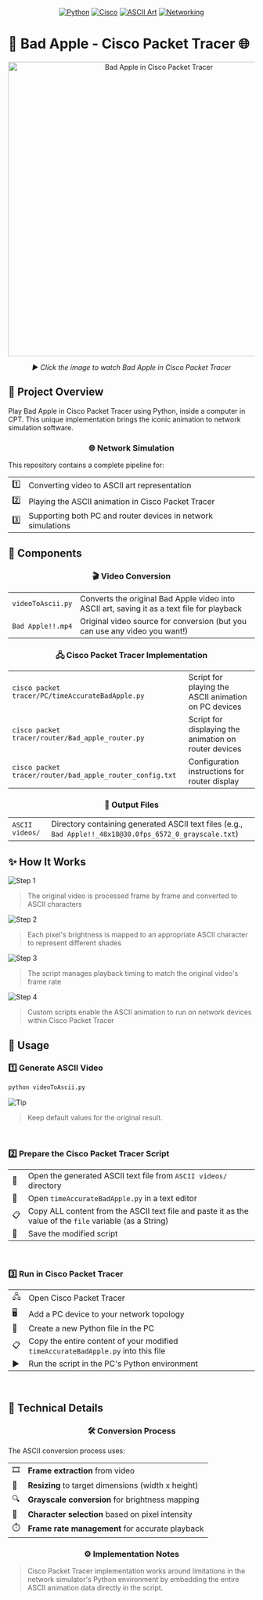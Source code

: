 <div align="center">
  
[![Python](https://img.shields.io/badge/Python-3.6+-blue?style=for-the-badge&logo=python&logoColor=white)](https://www.python.org/)
[![Cisco](https://img.shields.io/badge/Cisco-Packet%20Tracer-1BA0D7?style=for-the-badge&logo=cisco&logoColor=white)](https://www.netacad.com/courses/packet-tracer)
[![ASCII Art](https://img.shields.io/badge/ASCII-Art-blueviolet?style=for-the-badge)](https://en.wikipedia.org/wiki/ASCII_art)
[![Networking](https://img.shields.io/badge/Networking-Simulation-orange?style=for-the-badge&logo=cisco&logoColor=white)](https://www.cisco.com/)

</div>

# 🍎 Bad Apple - Cisco Packet Tracer 🌐

<div align="center">
  
<a href="https://youtu.be/OW7dnr0aOqs?si=Xn7q4KdyrlpGUiIf">
  <img src="https://img.youtube.com/vi/OW7dnr0aOqs/0.jpg" alt="Bad Apple in Cisco Packet Tracer" width="600">
</a>

*▶️ Click the image to watch Bad Apple in Cisco Packet Tracer*

</div>


## 🌟 Project Overview

Play Bad Apple in Cisco Packet Tracer using Python, inside a computer in CPT. This unique implementation brings the iconic animation to network simulation software.

<div align="center">
  <h3>🌐 Network Simulation</h3>
</div>

This repository contains a complete pipeline for:

<table>
  <tr>
    <td>1️⃣</td>
    <td>Converting video to ASCII art representation</td>
  </tr>
  <tr>
    <td>2️⃣</td>
    <td>Playing the ASCII animation in Cisco Packet Tracer</td>
  </tr>
  <tr>
    <td>3️⃣</td>
    <td>Supporting both PC and router devices in network simulations</td>
  </tr>
</table>

## 🧩 Components

<div align="center">
  
### 🎬 Video Conversion
  
</div>

<table>
  <tr>
    <td><code>videoToAscii.py</code></td>
    <td>Converts the original Bad Apple video into ASCII art, saving it as a text file for playback</td>
  </tr>
  <tr>
    <td><code>Bad Apple!!.mp4</code></td>
    <td>Original video source for conversion (but you can use any video you want!)</td>
  </tr>
</table>

<div align="center">
  
### 🖧 Cisco Packet Tracer Implementation
  
</div>

<table>
  <tr>
    <td><code>cisco packet tracer/PC/timeAccurateBadApple.py</code></td>
    <td>Script for playing the ASCII animation on PC devices</td>
  </tr>
  <tr>
    <td><code>cisco packet tracer/router/Bad_apple_router.py</code></td>
    <td>Script for displaying the animation on router devices</td>
  </tr>
  <tr>
    <td><code>cisco packet tracer/router/bad_apple_router_config.txt</code></td>
    <td>Configuration instructions for router display</td>
  </tr>
</table>

<div align="center">
  
### 📂 Output Files
  
</div>

<table>
  <tr>
    <td><code>ASCII videos/</code></td>
    <td>Directory containing generated ASCII text files (e.g., <code>Bad Apple!!_48x18@30.0fps_6572_0_grayscale.txt</code>)</td>
  </tr>
</table>

## ✨ How It Works

<div align="left">
  <img src="https://img.shields.io/badge/1-Video%20Processing-blue?style=for-the-badge" alt="Step 1"/>
</div>

> The original video is processed frame by frame and converted to ASCII characters

<div align="left">
  <img src="https://img.shields.io/badge/2-ASCII%20Mapping-purple?style=for-the-badge" alt="Step 2"/>
</div>

> Each pixel's brightness is mapped to an appropriate ASCII character to represent different shades

<div align="left">
  <img src="https://img.shields.io/badge/3-Timing%20Control-orange?style=for-the-badge" alt="Step 3"/>
</div>

> The script manages playback timing to match the original video's frame rate

<div align="left">
  <img src="https://img.shields.io/badge/4-Cisco%20Integration-darkgreen?style=for-the-badge" alt="Step 4"/>
</div>

> Custom scripts enable the ASCII animation to run on network devices within Cisco Packet Tracer

## 🚀 Usage

<div align="left">
  
### 1️⃣ Generate ASCII Video
  
</div>

```bash
python videoToAscii.py
```

<div align="left">
  <img src="https://img.shields.io/badge/Tip-Keep%20Default%20Values-informational?style=flat-square" alt="Tip"/>
</div>

> Keep default values for the original result.

<div align="left">

<br>

### 2️⃣ Prepare the Cisco Packet Tracer Script
  
</div>

<table>
  <tr>
    <td>📁</td>
    <td>Open the generated ASCII text file from <code>ASCII videos/</code> directory</td>
  </tr>
  <tr>
    <td>📝</td>
    <td>Open <code>timeAccurateBadApple.py</code> in a text editor</td>
  </tr>
  <tr>
    <td>📋</td>
    <td>Copy ALL content from the ASCII text file and paste it as the value of the <code>file</code> variable (as a String)</td>
  </tr>
  <tr>
    <td>💾</td>
    <td>Save the modified script</td>
  </tr>
</table>

<div align="left">

<br>
 
### 3️⃣ Run in Cisco Packet Tracer
  
</div>

<table>
  <tr>
    <td>🖧</td>
    <td>Open Cisco Packet Tracer</td>
  </tr>
  <tr>
    <td>🖥️</td>
    <td>Add a PC device to your network topology</td>
  </tr>
  <tr>
    <td>📄</td>
    <td>Create a new Python file in the PC</td>
  </tr>
  <tr>
    <td>📋</td>
    <td>Copy the entire content of your modified <code>timeAccurateBadApple.py</code> into this file</td>
  </tr>
  <tr>
    <td>▶️</td>
    <td>Run the script in the PC's Python environment</td>
  </tr>
</table>

<br>

## 🧪 Technical Details

<div align="center">
  
### 🛠️ Conversion Process
  
</div>

The ASCII conversion process uses:

<table>
  <tr>
    <td>🎞️</td>
    <td><b>Frame extraction</b> from video</td>
  </tr>
  <tr>
    <td>📏</td>
    <td><b>Resizing</b> to target dimensions (width x height)</td>
  </tr>
  <tr>
    <td>🔍</td>
    <td><b>Grayscale conversion</b> for brightness mapping</td>
  </tr>
  <tr>
    <td>📝</td>
    <td><b>Character selection</b> based on pixel intensity</td>
  </tr>
  <tr>
    <td>⏱️</td>
    <td><b>Frame rate management</b> for accurate playback</td>
  </tr>
</table>

<div align="center">
  
### ⚙️ Implementation Notes
  
</div>

> Cisco Packet Tracer implementation works around limitations in the network simulator's Python environment by embedding the entire ASCII animation data directly in the script.
